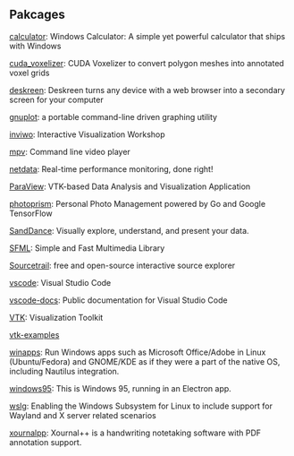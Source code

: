 ## Pakcages
[calculator](https://github.com/microsoft/calculator): Windows Calculator: A simple yet powerful calculator that ships with Windows

[cuda_voxelizer](https://github.com/Forceflow/cuda_voxelizer): CUDA Voxelizer to convert polygon meshes into annotated voxel grids

[deskreen](https://github.com/pavlobu/deskreen): Deskreen turns any device with a web browser into a secondary screen for your computer

[gnuplot](http://www.gnuplot.info/): a portable command-line driven graphing utility

[inviwo](https://github.com/inviwo/inviwo): Interactive Visualization Workshop

[mpv](https://github.com/mpv-player/mpv): Command line video player

[netdata](https://github.com/netdata/netdata): Real-time performance monitoring, done right!

[ParaView](https://github.com/Kitware/ParaView): VTK-based Data Analysis and Visualization Application

[photoprism](https://github.com/photoprism/photoprism): Personal Photo Management powered by Go and Google TensorFlow

[SandDance](https://github.com/microsoft/SandDance): Visually explore, understand, and present your data.

[SFML](https://github.com/SFML/SFML): Simple and Fast Multimedia Library

[Sourcetrail](https://github.com/CoatiSoftware/Sourcetrail): free and open-source interactive source explorer

[vscode](https://github.com/microsoft/vscode): Visual Studio Code

[vscode-docs](https://github.com/microsoft/vscode-docs): Public documentation for Visual Studio Code

[VTK](https://github.com/Kitware/VTK): Visualization Toolkit

[vtk-examples](https://kitware.github.io/vtk-examples/site/)

[winapps](https://github.com/Fmstrat/winapps): Run Windows apps such as Microsoft Office/Adobe in Linux (Ubuntu/Fedora) and GNOME/KDE as if they were a part of the native OS, including Nautilus integration.

[windows95](https://github.com/felixrieseberg/windows95): This is Windows 95, running in an Electron app.

[wslg](https://github.com/microsoft/wslg): Enabling the Windows Subsystem for Linux to include support for Wayland and X server related scenarios

[xournalpp](https://github.com/xournalpp/xournalpp): Xournal++ is a handwriting notetaking software with PDF annotation support.
